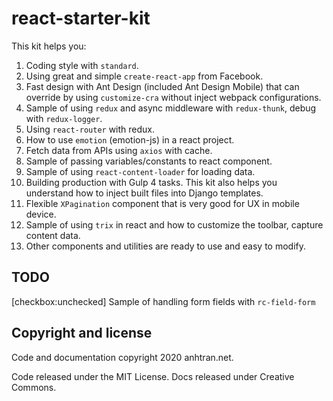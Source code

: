 # react-starter-kit

This kit helps you:

1. Coding style with `standard`.
1. Using great and simple `create-react-app` from Facebook.
1. Fast design with Ant Design (included Ant Design Mobile) that can override by using `customize-cra` without inject webpack configurations.
1. Sample of using `redux` and async middleware with `redux-thunk`, debug with `redux-logger`.
1. Using `react-router` with redux.
1. How to use `emotion` (emotion-js) in a react project.
1. Fetch data from APIs using `axios` with cache.
1. Sample of passing variables/constants to react component.
1. Sample of using `react-content-loader` for loading data.
1. Building production with Gulp 4 tasks. This kit also helps you understand how to inject built files into Django templates.  
1. Flexible `XPagination` component that is very good for UX in mobile device.
1. Sample of using `trix` in react and how to customize the toolbar, capture content data.
1. Other components and utilities are ready to use and easy to modify.


## TODO
[checkbox:unchecked] Sample of handling form fields with `rc-field-form`


## Copyright and license
Code and documentation copyright 2020 anhtran.net. 

Code released under the MIT License. Docs released under Creative Commons.
